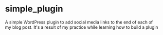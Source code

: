 # simple_plugin
A simple WordPress plugin to add social media links to the end of each of my blog post. It's a result of my practice while learning how to build a plugin
